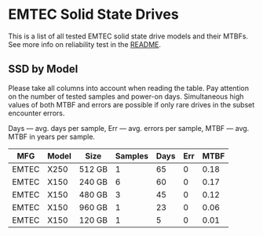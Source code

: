 EMTEC Solid State Drives
========================

This is a list of all tested EMTEC solid state drive models and their MTBFs. See
more info on reliability test in the [README](https://github.com/linuxhw/SMART).

SSD by Model
------------

Please take all columns into account when reading the table. Pay attention on the
number of tested samples and power-on days. Simultaneous high values of both MTBF
and errors are possible if only rare drives in the subset encounter errors.

Days — avg. days per sample,
Err  — avg. errors per sample,
MTBF — avg. MTBF in years per sample.

| MFG       | Model              | Size   | Samples | Days  | Err   | MTBF   |
|-----------|--------------------|--------|---------|-------|-------|--------|
| EMTEC     | X250               | 512 GB | 1       | 65    | 0     | 0.18   |
| EMTEC     | X150               | 240 GB | 6       | 60    | 0     | 0.17   |
| EMTEC     | X150               | 480 GB | 3       | 45    | 0     | 0.12   |
| EMTEC     | X150               | 960 GB | 1       | 23    | 0     | 0.06   |
| EMTEC     | X150               | 120 GB | 1       | 5     | 0     | 0.01   |
